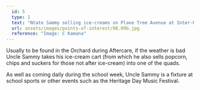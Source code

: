 ```yaml
---
  id: 5
  type: 1
  text: "Ntate Sammy selling ice-creams on Plane Tree Avenue at Inter-House Athletics (September 2015)."
  url: assets/images/points-of-interest/08.09b.jpg
  reference: "Image: C Kamana"
---
```

Usually to be found in the Orchard during Aftercare, if the weather is bad Uncle Sammy takes his ice-cream cart (from which he also sells popcorn, chips and suckers for those not after ice-cream) into one of the quads. 

As well as coming daily during the school week, Uncle Sammy is a fixture at school sports or other events such as the Heritage Day Music Festival. 


